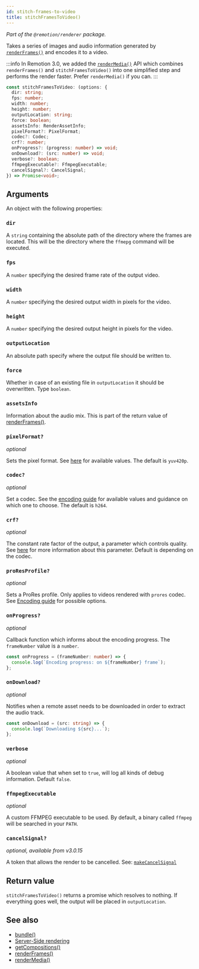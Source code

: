 ```yaml
---
id: stitch-frames-to-video
title: stitchFramesToVideo()
---
```


_Part of the `@remotion/renderer` package._

Takes a series of images and audio information generated by [`renderFrames()`](/docs/renderer/render-frames) and encodes it to a video.

:::info
In Remotion 3.0, we added the [`renderMedia()`](/docs/renderer/render-media) API which combines `renderFrames()` and `stitchFramesToVideo()` into one simplified step and performs the render faster. Prefer `renderMedia()` if you can.
:::

```ts
const stitchFramesToVideo: (options: {
  dir: string;
  fps: number;
  width: number;
  height: number;
  outputLocation: string;
  force: boolean;
  assetsInfo: RenderAssetInfo;
  pixelFormat?: PixelFormat;
  codec?: Codec;
  crf?: number;
  onProgress?: (progress: number) => void;
  onDownload?: (src: number) => void;
  verbose?: boolean;
  ffmpegExecutable?: FfmpegExecutable;
  cancelSignal?: CancelSignal;
}) => Promise<void>;
```

## Arguments

An object with the following properties:

### `dir`

A `string` containing the absolute path of the directory where the frames are located. This will be the directory where the `ffmepg` command will be executed.

### `fps`

A `number` specifying the desired frame rate of the output video.

### `width`

A `number` specifying the desired output width in pixels for the video.

### `height`

A `number` specifying the desired output height in pixels for the video.

### `outputLocation`

An absolute path specify where the output file should be written to.

### `force`

Whether in case of an existing file in `outputLocation` it should be overwritten. Type `boolean`.

### `assetsInfo`

Information about the audio mix. This is part of the return value of [renderFrames()](/docs/renderer/render-frames#return-value).

### `pixelFormat?`

_optional_

Sets the pixel format. See [here](/docs/config#setpixelformat) for available values. The default is `yuv420p`.

### `codec?`

_optional_

Set a codec. See the [encoding guide](/docs/encoding) for available values and guidance on which one to choose. The default is `h264`.

### `crf?`

_optional_

The constant rate factor of the output, a parameter which controls quality. See [here](/docs/config#setcrf) for more information about this parameter. Default is depending on the codec.

### `proResProfile?`

_optional_

Sets a ProRes profile. Only applies to videos rendered with `prores` codec. See [Encoding guide](/docs/encoding/#controlling-quality-using-prores-profile) for possible options.

### `onProgress?`

_optional_

Callback function which informs about the encoding progress. The `frameNumber` value is a `number`.

```ts twoslash
const onProgress = (frameNumber: number) => {
  console.log(`Encoding progress: on ${frameNumber} frame`);
};
```

### `onDownload?`

_optional_

Notifies when a remote asset needs to be downloaded in order to extract the audio track.

```ts twoslash
const onDownload = (src: string) => {
  console.log(`Downloading ${src}...`);
};
```

### `verbose`

_optional_

A boolean value that when set to `true`, will log all kinds of debug information. Default `false`.

### `ffmpegExecutable`

_optional_

A custom FFMPEG executable to be used. By default, a binary called `ffmpeg` will be searched in your `PATH`.

### `cancelSignal?`

_optional, available from v3.0.15_

A token that allows the render to be cancelled. See: [`makeCancelSignal`](/docs/renderer/make-cancel-signal)

## Return value

`stitchFramesToVideo()` returns a promise which resolves to nothing. If everything goes well, the output will be placed in `outputLocation`.

## See also

- [bundle()](/docs/bundle)
- [Server-Side rendering](/docs/ssr)
- [getCompositions()](/docs/renderer/get-compositions)
- [renderFrames()](/docs/renderer/render-frames)
- [renderMedia()](/docs/renderer/render-media)
